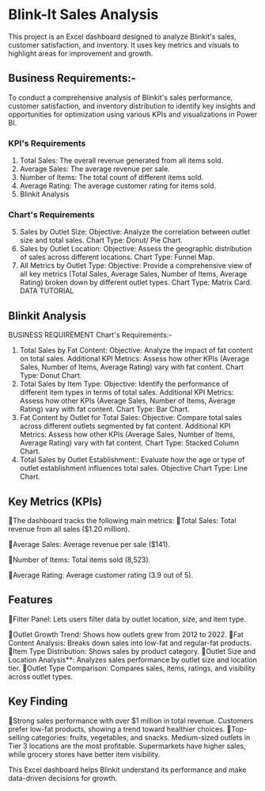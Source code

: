 # Blink-It Sales Analysis
This project is an Excel dashboard designed to analyze Blinkit's sales, customer satisfaction, and inventory. It uses key metrics and visuals to highlight areas for improvement and growth.

## Business Requirements:-
To conduct a comprehensive analysis of Blinkit's sales performance, customer satisfaction, and inventory distribution to identify key insights and opportunities for optimization using various KPIs and visualizations in Power BI.
### KPI's Requirements
1. Total Sales: The overall revenue generated from all items sold.
2. Average Sales: The average revenue per sale.
3. Number of Items: The total count of different items sold.
4. Average Rating: The average customer rating for items sold.
5. Blinkit Analysis

### Chart's Requirements
5. Sales by Outlet Size: Objective: Analyze the correlation between outlet size and
total sales. Chart Type: Donut/ Pie Chart.
6. Sales by Outlet Location: Objective: Assess the geographic distribution of sales
across different locations. Chart Type: Funnel Map.
7. All Metrics by Outlet Type: Objective: Provide a comprehensive view of all key
metrics (Total Sales, Average Sales, Number of Items, Average Rating) broken down by different outlet types. Chart Type: Matrix Card.
DATA TUTORIAL

## Blinkit Analysis
BUSINESS REQUIREMENT Chart's Requirements:-
1. Total Sales by Fat Content: Objective: Analyze the impact of fat content on total sales. Additional KPI Metrics: Assess how other KPIs (Average Sales, Number of Items, Average Rating) vary with fat content. Chart Type: Donut Chart.
2. Total Sales by Item Type: Objective: Identify the performance of different item types in terms of total sales. Additional KPI Metrics: Assess how other KPIs (Average Sales, Number of Items, Average Rating) vary with fat content. Chart Type: Bar Chart.
3. Fat Content by Outlet for Total Sales: Objective: Compare total sales across different outlets segmented by fat content. Additional KPI Metrics: Assess how other KPIs (Average Sales, Number of Items, Average Rating) vary with fat content. Chart Type: Stacked Column Chart.
4. Total Sales by Outlet Establishment:: Evaluate how the age or type of outlet establishment influences total sales. Objective Chart Type: Line Chart.

## Key Metrics (KPIs)
🔸The dashboard tracks the following main metrics: 
🔸Total Sales: Total revenue from all sales ($1.20 million). 

🔸Average Sales: Average revenue per sale ($141). 

🔸Number of Items: Total items sold (8,523). 

🔸Average Rating: Average customer rating (3.9 out of 5). 

## Features
🔸Filter Panel: Lets users filter data by outlet location, size, and item type. 

🔸Outlet Growth Trend: Shows how outlets grew from 2012 to 2022. 
🔸Fat Content Analysis: Breaks down sales into low-fat and regular-fat products. 
🔸Item Type Distribution: Shows sales by product category. 
🔸Outlet Size and Location Analysis**: Analyzes sales performance by outlet size and location tier. 
🔸Outlet Type Comparison: Compares sales, items, ratings, and visibility across outlet types. 

 ## Key Finding 
  🔸Strong sales performance with over $1 million in total revenue. 
Customers prefer low-fat products, showing a trend toward healthier choices. 
🔸Top-selling categories: fruits, vegetables, and snacks. 
 Medium-sized outlets in Tier 3 locations are the most profitable. 
Supermarkets have higher sales, while grocery stores have better item visibility. 

This Excel dashboard helps Blinkit understand its performance and make data-driven decisions for growth.
